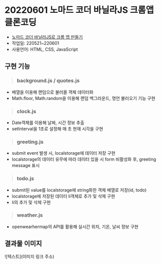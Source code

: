 # 20220601 노마드 코더 바닐라JS 크롬앱 클론코딩
- [노마드 코더 바닐라JS로 크롬 앱 만들기](https://nomadcoders.co/javascript-for-beginners/lobby)
- 작업일: 220521~220601
- 사용언어: HTML, CSS, JavaScript
## 구현 기능
> ### background.js / quotes.js
- 배열을 이용해 랜덤으로 불러올 객체 데이터화
- Math.floor, Math.random을 이용해 랜덤 백그라운드, 명언 불러오기 기능 구현
> ### clock.js
- Date객체를 이용해 날짜, 시간 정보 추출
- setInterval을 1초로 설정해 매 초 현재 시각을 구현
> ### greeting.js
- submit event 발생 시, localstorage에 데이터 저장 구현
- localstorage의 데이터 유무에 따라 데이터 있을 시 form 비활성화 후, greeting message 표시
> ### todo.js
- submit된 value를 localstorage에 string화한 객체 배열로 저장(id, todo)
- localstorage에 저장된 데이터 li객체로 추가 및 삭제 구현
- li의 추가 및 삭제 구현
> ### weather.js
- openwearhermap의 API를 활용해 실시간 위치, 기온, 날씨 정보 구현
## 결과물 이미지
![텍스트](이미지 링크 주소)
